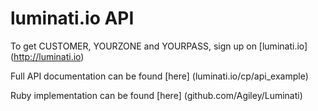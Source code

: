 # luminati.io API

To get CUSTOMER, YOURZONE and YOURPASS, sign up on [luminati.io] (http://luminati.io)

Full API documentation can be found [here] (luminati.io/cp/api_example)

Ruby implementation can be found [here] (github.com/Agiley/Luminati)
